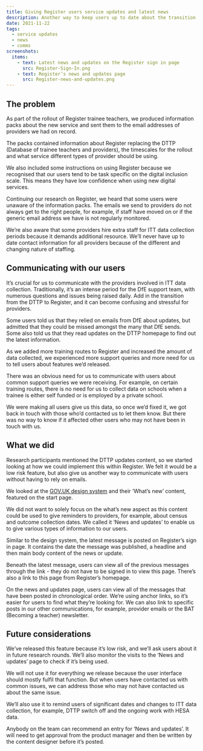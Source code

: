```yaml
---
title: Giving Register users service updates and latest news
description: Another way to keep users up to date about the transition to Register
date: 2021-11-22
tags:
  - service updates
  - news
  - comms
screenshots:
  items:
    - text: Latest news and updates on the Register sign in page
      src: Register-Sign-In.png
    - text: Register’s news and updates page
      src: Register-news-and-updates.png
---
```


## The problem

As part of the rollout of Register trainee teachers, we produced information packs about the new service and sent them to the email addresses of providers we had on record.

The packs contained information about Register replacing the DTTP (Database of trainee teachers and providers), the timescales for the rollout and what service different types of provider should be using.

We also included some instructions on using Register because we recognised that our users tend to be task specific on the digital inclusion scale. This means they have low confidence when using new digital services.

Continuing our research on Register, we heard that some users were unaware of the information packs. The emails we send to providers do not always get to the right people, for example, if staff have moved on or if the generic email address we have is not regularly monitored.

We’re also aware that some providers hire extra staff for ITT data collection periods because it demands additional resource. We’ll never have up to date contact information for all providers because of the different and changing nature of staffing.

## Communicating with our users

It’s crucial for us to communicate with the providers involved in ITT data collection. Traditionally, it’s an intense period for the DfE support team, with numerous questions and issues being raised daily. Add in the transition from the DTTP to Register, and it can become confusing and stressful for providers.

Some users told us that they relied on emails from DfE about updates, but admitted that they could be missed amongst the many that DfE sends. Some also told us that they read updates on the DTTP homepage to find out the latest information.

As we added more training routes to Register and increased the amount of data collected, we experienced more support queries and more need for us to tell users about features we’d released.

There was an obvious need for us to communicate with users about common support queries we were receiving. For example, on certain training routes, there is no need for us to collect data on schools when a trainee is either self funded or is employed by a private school.

We were making all users give us this data, so once we’d fixed it, we got back in touch with those who’d contacted us to let them know. But there was no way to know if it affected other users who may not have been in touch with us.

## What we did

Research participants mentioned the DTTP updates content, so we started looking at how we could implement this within Register. We felt it would be a low risk feature, but also give us another way to communicate with users without having to rely on emails.

We looked at the [GOV.UK design system](https://design-system.service.gov.uk/) and their ‘What’s new’ content, featured on the start page.

We did not want to solely focus on the what’s new aspect as this content could be used to give reminders to providers, for example, about census and outcome collection dates. We called it ‘News and updates’ to enable us to give various types of information to our users.

Similar to the design system, the latest message is posted on Register’s sign in page. It contains the date the message was published, a headline and then main body content of the news or update.

Beneath the latest message, users can view all of the previous messages through the link - they do not have to be signed in to view this page. There’s also a link to this page from Register’s homepage.

On the news and updates page, users can view all of the messages that have been posted in chronological order. We’re using anchor links, so it’s easier for users to find what they’re looking for. We can also link to specific posts in our other communications, for example, provider emails or the BAT (Becoming a teacher) newsletter.

## Future considerations

We’ve released this feature because it’s low risk, and we’ll ask users about it in future research rounds. We’ll also monitor the visits to the ‘News and updates’ page to check if it’s being used.

We will not use it for everything we release because the user interface should mostly fulfil that function. But when users have contacted us with common issues, we can address those who may not have contacted us about the same issue.

We’ll also use it to remind users of significant dates and changes to ITT data collection, for example, DTTP switch off and the ongoing work with HESA data.

Anybody on the team can recommend an entry for ‘News and updates’. It will need to get approval from the product manager and then be written by the content designer before it’s posted.
